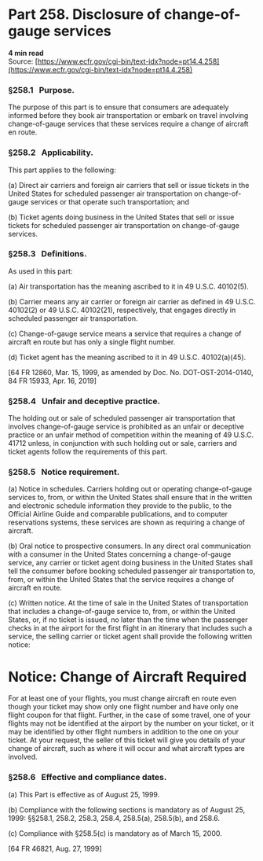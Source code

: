 # Part 258. Disclosure of change-of-gauge services
**4 min read**  
Source: [https://www.ecfr.gov/cgi-bin/text-idx?node=pt14.4.258](https://www.ecfr.gov/cgi-bin/text-idx?node=pt14.4.258)

### §258.1   Purpose.

The purpose of this part is to ensure that consumers are adequately informed before they book air transportation or embark on travel involving change-of-gauge services that these services require a change of aircraft en route.

### §258.2   Applicability.

This part applies to the following:

(a) Direct air carriers and foreign air carriers that sell or issue tickets in the United States for scheduled passenger air transportation on change-of-gauge services or that operate such transportation; and

(b) Ticket agents doing business in the United States that sell or issue tickets for scheduled passenger air transportation on change-of-gauge services.

### §258.3   Definitions.

As used in this part:

(a) Air transportation has the meaning ascribed to it in 49 U.S.C. 40102(5).

(b) Carrier means any air carrier or foreign air carrier as defined in 49 U.S.C. 40102(2) or 49 U.S.C. 40102(21), respectively, that engages directly in scheduled passenger air transportation.

(c) Change-of-gauge service means a service that requires a change of aircraft en route but has only a single flight number.

(d) Ticket agent has the meaning ascribed to it in 49 U.S.C. 40102(a)(45).

\[64 FR 12860, Mar. 15, 1999, as amended by Doc. No. DOT-OST-2014-0140, 84 FR 15933, Apr. 16, 2019\]

### §258.4   Unfair and deceptive practice.

The holding out or sale of scheduled passenger air transportation that involves change-of-gauge service is prohibited as an unfair or deceptive practice or an unfair method of competition within the meaning of 49 U.S.C. 41712 unless, in conjunction with such holding out or sale, carriers and ticket agents follow the requirements of this part.

### §258.5   Notice requirement.

(a) Notice in schedules. Carriers holding out or operating change-of-gauge services to, from, or within the United States shall ensure that in the written and electronic schedule information they provide to the public, to the Official Airline Guide and comparable publications, and to computer reservations systems, these services are shown as requiring a change of aircraft.

(b) Oral notice to prospective consumers. In any direct oral communication with a consumer in the United States concerning a change-of-gauge service, any carrier or ticket agent doing business in the United States shall tell the consumer before booking scheduled passenger air transportation to, from, or within the United States that the service requires a change of aircraft en route.

(c) Written notice. At the time of sale in the United States of transportation that includes a change-of-gauge service to, from, or within the United States, or, if no ticket is issued, no later than the time when the passenger checks in at the airport for the first flight in an itinerary that includes such a service, the selling carrier or ticket agent shall provide the following written notice:

# Notice: Change of Aircraft Required

For at least one of your flights, you must change aircraft en route even though your ticket may show only one flight number and have only one flight coupon for that flight. Further, in the case of some travel, one of your flights may not be identified at the airport by the number on your ticket, or it may be identified by other flight numbers in addition to the one on your ticket. At your request, the seller of this ticket will give you details of your change of aircraft, such as where it will occur and what aircraft types are involved.

### §258.6   Effective and compliance dates.

(a) This Part is effective as of August 25, 1999.

(b) Compliance with the following sections is mandatory as of August 25, 1999: §§258.1, 258.2, 258.3, 258.4, 258.5(a), 258.5(b), and 258.6.

(c) Compliance with §258.5(c) is mandatory as of March 15, 2000.

\[64 FR 46821, Aug. 27, 1999\]